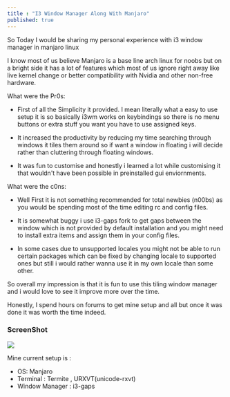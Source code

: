 ```yaml
---
title : "I3 Window Manager Along With Manjaro"
published: true
---
```


So Today I would be sharing my personal experience with i3 window manager in manjaro linux

I know most of us believe Manjaro is a base line arch linux for noobs but on a bright side it has a lot of features which most of us ignore right away like live kernel change or better compatibility with Nvidia and other non-free hardware. 

What were the Pr0s:
* First of all the Simplicity it provided. I mean literally what a easy to use setup it is so basically i3wm works on keybindings so there is no menu buttons or extra stuff you want you have to use assigned keys.

* It increased the productivity by reducing my time searching through windows it tiles them around so if want a window in floating i will decide rather than cluttering through floating windows.

* It was fun to customise and honestly i learned a lot while customising it that wouldn't have been possible in preinstalled gui enviornments.

What were the c0ns:
* Well First it is not something recommended for total newbies (n00bs) as you would be spending most of the time editing rc and config files.

* It is somewhat buggy i use i3-gaps fork to get gaps between the window which is not provided by default installation and you might need to install extra items and assign them in your config files.

* In some cases due to unsupported locales you might not be able to run certain packages which can be fixed by changing locale to supported ones but still i would rather wanna use it in my own locale than some other.

So overall my impression is that it is fun to use this tiling window manager and i would love to see it improve more over the time.

Honestly, I spend hours on forums to get mine setup and all but once it was done it was worth the time indeed.
### ScreenShot
![](https://raw.githubusercontent.com/piyushS3V3N/piyushS3V3N.github.io/main/assets/2020-05-13-163910_1360x768_scrot.png)

Mine current setup is :

* OS: Manjaro
* Terminal : Termite , URXVT(unicode-rxvt)
* Window Manager : i3-gaps